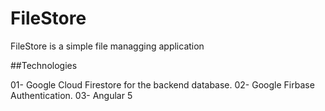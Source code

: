 # FileStore

FileStore is a simple file managging application

##Technologies

01- Google Cloud Firestore for the backend database.
02- Google Firbase Authentication.
03- Angular 5


